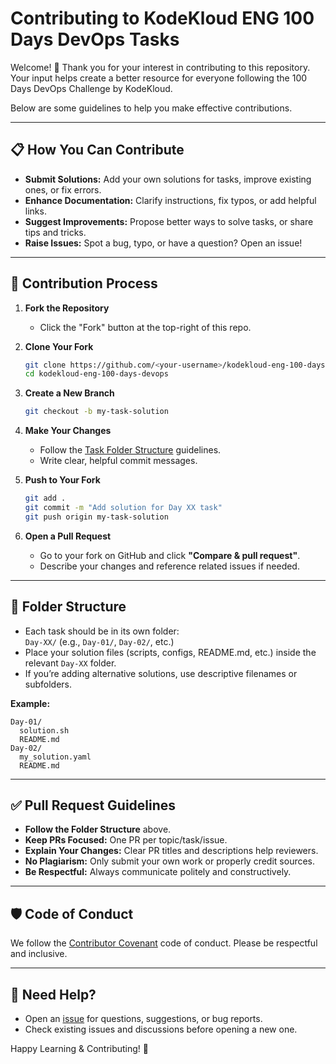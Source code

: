# Contributing to KodeKloud ENG 100 Days DevOps Tasks

Welcome! 🎉 Thank you for your interest in contributing to this repository. Your input helps create a better resource for everyone following the 100 Days DevOps Challenge by KodeKloud.

Below are some guidelines to help you make effective contributions.

---

## 📋 How You Can Contribute

- **Submit Solutions:** Add your own solutions for tasks, improve existing ones, or fix errors.
- **Enhance Documentation:** Clarify instructions, fix typos, or add helpful links.
- **Suggest Improvements:** Propose better ways to solve tasks, or share tips and tricks.
- **Raise Issues:** Spot a bug, typo, or have a question? Open an issue!

---

## 📝 Contribution Process

1. **Fork the Repository**
   - Click the "Fork" button at the top-right of this repo.

2. **Clone Your Fork**
   ```sh
   git clone https://github.com/<your-username>/kodekloud-eng-100-days-devops.git
   cd kodekloud-eng-100-days-devops
   ```

3. **Create a New Branch**
   ```sh
   git checkout -b my-task-solution
   ```

4. **Make Your Changes**
   - Follow the [Task Folder Structure](#folder-structure) guidelines.
   - Write clear, helpful commit messages.

5. **Push to Your Fork**
   ```sh
   git add .
   git commit -m "Add solution for Day XX task"
   git push origin my-task-solution
   ```

6. **Open a Pull Request**
   - Go to your fork on GitHub and click **"Compare & pull request"**.
   - Describe your changes and reference related issues if needed.

---

## 📂 Folder Structure

- Each task should be in its own folder:  
  `Day-XX/` (e.g., `Day-01/`, `Day-02/`, etc.)
- Place your solution files (scripts, configs, README.md, etc.) inside the relevant `Day-XX` folder.
- If you’re adding alternative solutions, use descriptive filenames or subfolders.

**Example:**
```
Day-01/
  solution.sh
  README.md
Day-02/
  my_solution.yaml
  README.md
```

---

## ✅ Pull Request Guidelines

- **Follow the Folder Structure** above.
- **Keep PRs Focused:** One PR per topic/task/issue.
- **Explain Your Changes:** Clear PR titles and descriptions help reviewers.
- **No Plagiarism:** Only submit your own work or properly credit sources.
- **Be Respectful:** Always communicate politely and constructively.

---

## 🛡️ Code of Conduct

We follow the [Contributor Covenant](https://www.contributor-covenant.org/version/2/0/code_of_conduct/) code of conduct. Please be respectful and inclusive.

---

## 💬 Need Help?

- Open an [issue](https://github.com/MiqdadProjects/kodekloud-eng-100-days-devops/issues) for questions, suggestions, or bug reports.
- Check existing issues and discussions before opening a new one.

Happy Learning & Contributing! 🚀
